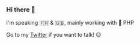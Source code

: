 ### Hi there 👋

I'm speaking 🇫🇷 & 🇬🇧, mainly working with 🐘 PHP

Go to my [Twitter](https://twitter.com/welcomattic) if you want to talk! 😉

